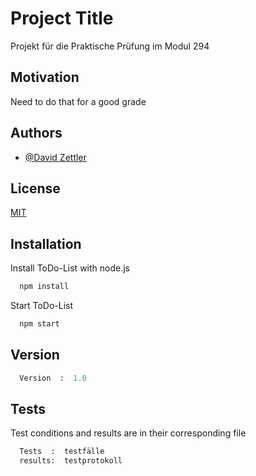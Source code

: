 
# Project Title

Projekt für die Praktische Prüfung im Modul 294




## Motivation

Need to do that for a good grade
## Authors

- [@David Zettler](https://github.com/nxtdxve)


## License

[MIT](https://github.com/nxtdxve/todolist/blob/main/LICENSE)


## Installation

Install ToDo-List with node.js

```bash
  npm install 
```
    
Start ToDo-List
```bash
  npm start
```
## Version

```python
  Version  :  1.0
```
## Tests

Test conditions and results are in their corresponding file

```python
  Tests  :  testfälle
  results:  testprotokoll
```

